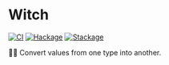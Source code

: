 # Witch

[![CI](https://github.com/tfausak/witch/workflows/CI/badge.svg)](https://github.com/tfausak/witch/actions)
[![Hackage](https://img.shields.io/hackage/v/witch)](https://hackage.haskell.org/package/witch)
[![Stackage](https://www.stackage.org/package/witch/badge/nightly?label=stackage)](https://www.stackage.org/package/witch)

:mage_woman: Convert values from one type into another.

